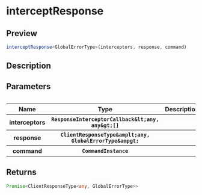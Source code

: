 
      
# interceptResponse

<div class="api-docs__section" data-reactroot="">

## Preview

</div><div class="api-docs__preview fn" data-reactroot="">

```ts
interceptResponse<GlobalErrorType>(interceptors, response, command)
```

</div><div class="api-docs__section" data-reactroot="">

## Description

</div><div class="api-docs__description" data-reactroot=""><span class="api-docs__do-not-parse">



</span></div><div class="api-docs__section" data-reactroot="">

## Parameters

</div><div class="api-docs__parameters" data-reactroot=""><table>

<table><thead><tr><th>Name</th><th>Type</th><th>Description</th></tr></thead><tbody><tr><th>interceptors</th><th><code><span class="api-type__type ">ResponseInterceptorCallback</span><span class="api-type__symbol">&amplt;</span><span class="api-type__type">any</span><span class="api-type__symbol">, </span><span class="api-type__type">any</span><span class="api-type__symbol">&ampgt;</span><span class="api-type__symbol">[]</span></code></th><th><div class="api-docs__description"><span class="api-docs__do-not-parse">



</span></div></th></tr><tr><th>response</th><th><code><span class="api-type__type ">ClientResponseType</span><span class="api-type__symbol">&amplt;</span><span class="api-type__type">any</span><span class="api-type__symbol">, </span><span class="api-type__type ">GlobalErrorType</span><span class="api-type__symbol">&ampgt;</span></code></th><th><div class="api-docs__description"><span class="api-docs__do-not-parse">



</span></div></th></tr><tr><th>command</th><th><code><span class="api-type__type ">CommandInstance</span></code></th><th><div class="api-docs__description"><span class="api-docs__do-not-parse">



</span></div></th></tr></tbody></table>

</table></div><div class="api-docs__section" data-reactroot="">

## Returns

</div><div class="api-docs__returns" data-reactroot="">

```ts
Promise<ClientResponseType<any, GlobalErrorType>>
```

</div>